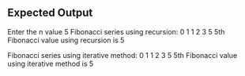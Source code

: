 ## Expected Output
Enter the n value
5
Fibonacci series using recursion:
0 1 1 2 3 5
5th Fibonacci value using recursion is 5

Fibonacci series using iterative method:
0  1 1 2 3 5
5th Fibonacci value using iterative method  is 5
